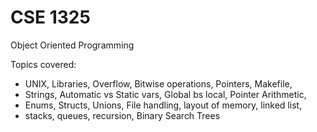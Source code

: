 # CSE 1325
Object Oriented Programming

Topics covered:
* UNIX, Libraries, Overflow, Bitwise operations, Pointers, Makefile, 
* Strings, Automatic vs Static vars, Global bs local, Pointer Arithmetic, 
* Enums, Structs, Unions, File handling, layout of memory, linked list, 
* stacks, queues, recursion, Binary Search Trees 
